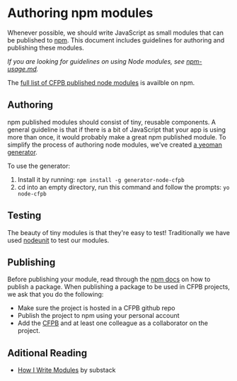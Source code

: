 # Authoring npm modules

Whenever possible, we should write JavaScript as small modules that can be published to [npm](https://www.npmjs.com/). This document includes guidelines for authoring and publishing these modules.

*If you are looking for guidelines on using Node modules, see [npm-usage.md](npm-usage.md).*

The [full list of CFPB published node modules](https://www.npmjs.com/~cfpb) is availble on npm.

## Authoring

npm published modules should consist of tiny, reusable components. A general guideline is that if there is a bit of JavaScript that your app is using more than once, it would probably make a great npm published module. To simplify the process of authoring node modules, we've created [a yeoman generator](https://github.com/cfpb/generator-node-cfpb).

To use the generator:

1. Install it by running: `npm install -g generator-node-cfpb`
2. cd into an empty directory, run this command and follow the prompts: `yo node-cfpb`


## Testing

The beauty of tiny modules is that they're easy to test! Traditionally we have used [nodeunit](https://github.com/caolan/nodeunit) to test our modules.

## Publishing

Before publishing your module, read through the [npm docs](https://docs.npmjs.com/getting-started/publishing-npm-packages) on how to publish a package. When publishing a package to be used in CFPB projects, we ask that you do the following:

- Make sure the project is hosted in a CFPB github repo
- Publish the project to npm using your personal account
- Add the [CFPB](https://www.npmjs.com/~cfpb) and at least one colleague as a collaborator on the project.

## Aditional Reading

- [How I Write Modules](http://substack.net/how_I_write_modules) by substack
